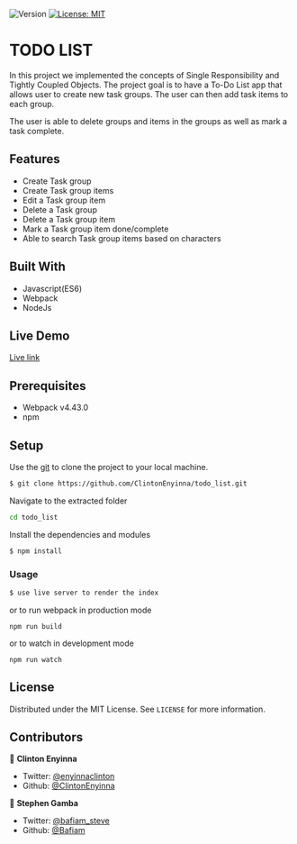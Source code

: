 <p>
  <img alt="Version" src="https://img.shields.io/badge/version-0.0.1-blue.svg?cacheSeconds=2592000" />
  <a href="#" target="_blank">
    <img alt="License: MIT " src="https://img.shields.io/badge/License-MIT -yellow.svg" />
  </a>

</p>

# TODO LIST

In this project we implemented the concepts of Single Responsibility and Tightly Coupled Objects. The project goal is to have a To-Do List app that allows user to create new task groups. The user can then add task items to each group.

The user is able to delete groups and items in the groups as well as mark a task complete.

## Features

- Create Task group
- Create Task group items
- Edit a Task group item
- Delete a Task group
- Delete a Task group item
- Mark a Task group item done/complete
- Able to search Task group items based on characters

## Built With

- Javascript(ES6)
- Webpack
- NodeJs

## Live Demo

[Live link](https://clintonenyinna.github.io/todo_list/dist/index.html)

## Prerequisites

- Webpack v4.43.0
- npm


## Setup

Use the [git](https://git-scm.com/downloads) to clone the project to your local machine.

```sh
$ git clone https://github.com/ClintonEnyinna/todo_list.git
```

Navigate to the extracted folder

```sh
cd todo_list
```

Install the dependencies and modules

```sh
$ npm install
```

### Usage

```sh
$ use live server to render the index
```

or to run webpack in production mode

```
npm run build
```

or to watch in development mode

```
npm run watch
```

<!-- LICENSE -->

## License

Distributed under the MIT License. See `LICENSE` for more information.

## Contributors

👤 **Clinton Enyinna**

- Twitter: [@enyinnaclinton ](https://twitter.com/ClintonEnyinna)
- Github: [@ClintonEnyinna](https://github.com/ClintonEnyinna)

👤 **Stephen Gamba**

- Twitter: [@bafiam_steve ](https://twitter.com/Bafiam_steve)
- Github: [@Bafiam](https://github.com/bafiam)
